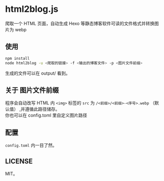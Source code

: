 # html2blog.js
爬取一个 HTML 页面，自动生成 Hexo 等静态博客软件可读的文件格式并转换图片为 webp

## 使用
```bash
npm install
node html2blog -u <爬取的链接> -f <输出的博客文件> -p <图片文件前缀>
```
生成的文件可以在 output/ 看到。

## 关于 图片文件前缀
程序会自动改写 HTML 内 `<img>` 标签的 `src` 为 `/<前缀>/<前缀>-<序号>.webp` （默认值） ,并遵循此路径储存。  
你也可以在 config.toml 里自定义图片路径

## 配置
`config.toml` 内一目了然。

## LICENSE
MIT。
